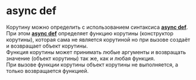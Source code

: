 # async def

Корутину можно определить с использованием синтаксиса **[async def](async_def.md)**.  
При этом **[async def](async_def.md)** определяет функцию корутины (конструктор корутины), которая сама не является корутиной но при вызове создаёт и возвращает объект корутины.   
Функция корутины может принимать любые аргументы и возвращать значение (объект корутины) так же, как и любая функция.  
При вызове  функции корутины объект корутины не выполняется, а только возвращается функцией.